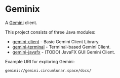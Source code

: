 # Geminix

A [Gemini](https://gemini.circumlunar.space/) client.

This project consists of three Java modules:

* [gemini-client](gemini-client) - Basic Gemini Client Library.
* [gemini-terminal](gemini-terminal) - Terminal-based Gemini Client.
* [gemini-javafx](gemini-javafx) - (TODO) JavaFX GUI Gemini Client.

Example URI for exploring Gemini:

```
gemini://gemini.circumlunar.space/docs/
```
